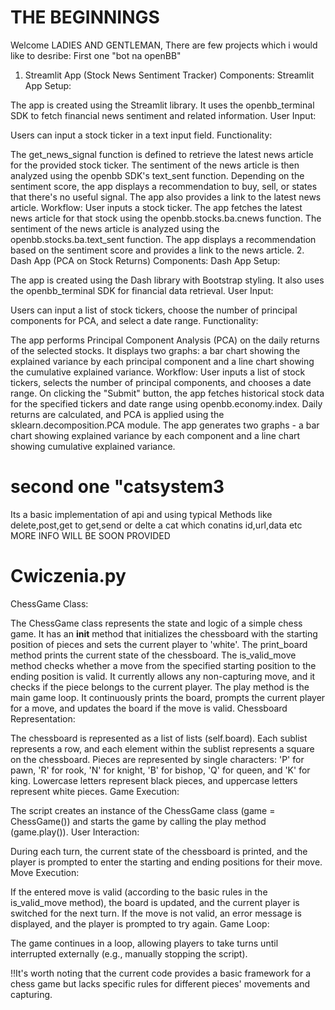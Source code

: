 # THE BEGINNINGS 

Welcome LADIES AND GENTLEMAN,
There are few projects which i would like to desribe:
                                                                           First one "bot na openBB"
1. Streamlit App (Stock News Sentiment Tracker)
Components:
Streamlit App Setup:

The app is created using the Streamlit library.
It uses the openbb_terminal SDK to fetch financial news sentiment and related information.
User Input:

Users can input a stock ticker in a text input field.
Functionality:

The get_news_signal function is defined to retrieve the latest news article for the provided stock ticker.
The sentiment of the news article is then analyzed using the openbb SDK's text_sent function.
Depending on the sentiment score, the app displays a recommendation to buy, sell, or states that there's no useful signal.
The app also provides a link to the latest news article.
Workflow:
User inputs a stock ticker.
The app fetches the latest news article for that stock using the openbb.stocks.ba.cnews function.
The sentiment of the news article is analyzed using the openbb.stocks.ba.text_sent function.
The app displays a recommendation based on the sentiment score and provides a link to the news article.
2. Dash App (PCA on Stock Returns)
Components:
Dash App Setup:

The app is created using the Dash library with Bootstrap styling.
It also uses the openbb_terminal SDK for financial data retrieval.
User Input:

Users can input a list of stock tickers, choose the number of principal components for PCA, and select a date range.
Functionality:

The app performs Principal Component Analysis (PCA) on the daily returns of the selected stocks.
It displays two graphs: a bar chart showing the explained variance by each principal component and a line chart showing the cumulative explained variance.
Workflow:
User inputs a list of stock tickers, selects the number of principal components, and chooses a date range.
On clicking the "Submit" button, the app fetches historical stock data for the specified tickers and date range using openbb.economy.index.
Daily returns are calculated, and PCA is applied using the sklearn.decomposition.PCA module.
The app generates two graphs - a bar chart showing explained variance by each component and a line chart showing cumulative explained variance.

                                                                                                        
                                                                                                        
# second one "catsystem3

Its a basic implementation of api and using typical Methods like delete,post,get to get,send or delte a cat which conatins id,url,data etc 
MORE INFO WILL BE SOON PROVIDED

# Cwiczenia.py 
ChessGame Class:

The ChessGame class represents the state and logic of a simple chess game.
It has an __init__ method that initializes the chessboard with the starting position of pieces and sets the current player to 'white'.
The print_board method prints the current state of the chessboard.
The is_valid_move method checks whether a move from the specified starting position to the ending position is valid. It currently allows any non-capturing move, and it checks if the piece belongs to the current player.
The play method is the main game loop. It continuously prints the board, prompts the current player for a move, and updates the board if the move is valid.
Chessboard Representation:

The chessboard is represented as a list of lists (self.board). Each sublist represents a row, and each element within the sublist represents a square on the chessboard. Pieces are represented by single characters: 'P' for pawn, 'R' for rook, 'N' for knight, 'B' for bishop, 'Q' for queen, and 'K' for king. Lowercase letters represent black pieces, and uppercase letters represent white pieces.
Game Execution:

The script creates an instance of the ChessGame class (game = ChessGame()) and starts the game by calling the play method (game.play()).
User Interaction:

During each turn, the current state of the chessboard is printed, and the player is prompted to enter the starting and ending positions for their move.
Move Execution:

If the entered move is valid (according to the basic rules in the is_valid_move method), the board is updated, and the current player is switched for the next turn.
If the move is not valid, an error message is displayed, and the player is prompted to try again.
Game Loop:

The game continues in a loop, allowing players to take turns until interrupted externally (e.g., manually stopping the script).

!!It's worth noting that the current code provides a basic framework for a chess game but lacks specific rules for different pieces' movements and capturing. 
                                                                                                        
